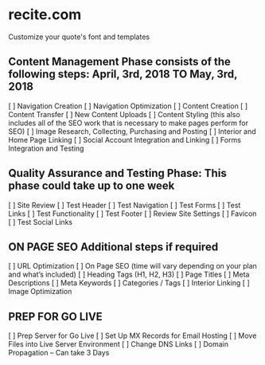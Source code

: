 # recite.com
Customize your quote's font and templates 

## Content Management Phase consists of the following steps: **April, 3rd, 2018 TO May, 3rd, 2018**

[ ] Navigation Creation
[ ] Navigation Optimization
[ ] Content Creation
[ ] Content Transfer
[ ] New Content Uploads
[ ] Content Styling (this also includes all of the SEO work that is necessary to make pages perform for SEO)
[ ] Image Research, Collecting, Purchasing and Posting
[ ] Interior and Home Page Linking
[ ] Social Account Integration and Linking
[ ] Forms Integration and Testing

## Quality Assurance and Testing Phase:  **This phase could take up to one week**

[ ] Site Review
[ ] Test Header
[ ] Test Navigation
[ ] Test Forms
[ ] Test Links
[ ] Test Functionality
[ ] Test Footer
[ ] Review Site Settings
[ ] Favicon
[ ] Test Social Links

## ON PAGE SEO  **Additional steps if required**

[ ] URL Optimization
[ ] On Page SEO (time will vary depending on your plan and what’s included)
[ ] Heading Tags (H1, H2, H3)
[ ] Page Titles
[ ] Meta Descriptions
[ ] Meta Keywords
[ ] Categories / Tags
[ ] Interior Linking
[ ] Image Optimization

## PREP FOR GO LIVE

[ ] Prep Server for Go Live
[ ] Set Up MX Records for Email Hosting
[ ] Move Files into Live Server Environment
[ ] Change DNS Links
[ ] Domain Propagation – Can take 3 Days

